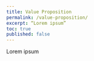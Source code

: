 ```yaml
---
title: Value Proposition
permalink: /value-proposition/
excerpt: “Lorem ipsum”
toc: true
published: false
---
```


Lorem ipsum